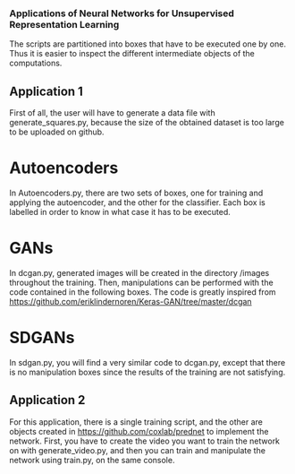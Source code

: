 ### Applications of Neural Networks for Unsupervised Representation Learning

The scripts are partitioned into boxes that have to be executed one by one. 
Thus it is easier to inspect the different intermediate objects of the computations.

## Application 1

First of all, the user will have to generate a data file with generate_squares.py, because the size of the obtained
dataset is too large to be uploaded on github.

# Autoencoders

In Autoencoders.py, there are two sets of boxes, one for training and applying the autoencoder, and the other for the classifier. 
Each box is labelled in order to know in what case it has to be executed.

# GANs

In dcgan.py, generated images will be created in the directory /images throughout the training.
Then, manipulations can be performed with the code contained in the following boxes.
The code is greatly inspired from https://github.com/eriklindernoren/Keras-GAN/tree/master/dcgan

# SDGANs

In sdgan.py, you will find a very similar code to dcgan.py, except that there is no manipulation boxes since the results
of the training are not satisfying.

## Application 2

For this application, there is a single training script, and the other are objects created in https://github.com/coxlab/prednet to 
implement the network. First, you have to create the video you want to train the network on with generate_video.py, and then
you can train and manipulate the network using train.py, on the same console.


